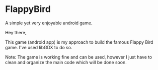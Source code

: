 # FlappyBird
A simple yet very enjoyable android game.

Hey there,

This game (android app) is my approach to build the famous Flappy Bird game.
I've used libGDX to do so.

Note: The game is working fine and can be used, however I just have to clean and organize the main code which will be done soon.
